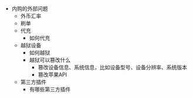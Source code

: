 
- 内购的外部问题
    - 外币汇率
    - 刷单
    - 代充
        - 如何代充
    - 越狱设备
        - 如何越狱
        - 越狱可以篡改什么
            - 篡改设备信息、系统信息，比如设备型号、设备分辨率、系统版本
            - 篡改苹果API
    - 第三方插件
        - 有哪些第三方插件